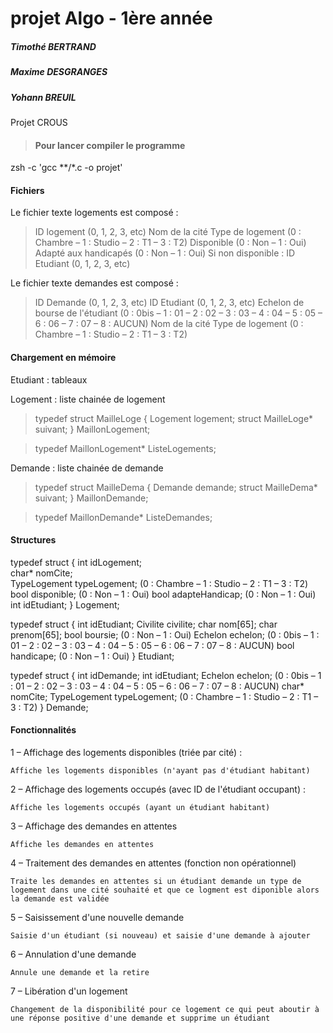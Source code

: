 # projet Algo - 1ère année

##### Timothé BERTRAND 
##### Maxime DESGRANGES
##### Yohann BREUIL

 Projet CROUS

> #### Pour lancer compiler le programme
 zsh -c 'gcc **/*.c -o projet'


#### Fichiers

Le fichier texte logements est composé :
>	ID logement (0, 1, 2, 3, etc)
>	Nom de la cité 
>	Type de logement (0 : Chambre – 1 : Studio – 2 : T1 – 3  : T2)
>	Disponible (0 : Non – 1 : Oui)
>	Adapté aux handicapés (0 : Non – 1 : Oui)
>	Si non disponible : ID Etudiant (0, 1, 2, 3, etc)

Le fichier texte demandes est composé :
>	ID Demande (0, 1, 2, 3, etc)
>	ID Etudiant (0, 1, 2, 3, etc)
>	Echelon de bourse de l'étudiant (0 : 0bis – 1 : 01 – 2 : 02 – 3 : 03 – 4 : 04 – 5 : 05 – 6 : 06 – 7 : 07 – 8 : AUCUN)
>	Nom de la cité 
>	Type de logement (0 : Chambre – 1 : Studio – 2 : T1 – 3  : T2)


#### Chargement en mémoire

Etudiant : tableaux

Logement : liste chainée de logement
> typedef struct MailleLoge {
>	Logement logement;
>	struct MailleLoge* suivant;
> } MaillonLogement;

> typedef MaillonLogement* ListeLogements;

Demande : liste  chainée de demande
> typedef struct MailleDema {
>   Demande demande;
>    struct MailleDema* suivant;
> } MaillonDemande;

> typedef MaillonDemande* ListeDemandes;


#### Structures

typedef struct {
    int idLogement; 	
    char* nomCite;	
    TypeLogement typeLogement;	 (0 : Chambre – 1 : Studio – 2 : T1 – 3  : T2)
    bool disponible;			 (0 : Non – 1 : Oui)
    bool adapteHandicap;		 (0 : Non – 1 : Oui)
    int idEtudiant;
} Logement;

typedef struct {
    int idEtudiant;
    Civilite civilite;
    char nom[65];
    char prenom[65];
    bool boursie;			(0 : Non – 1 : Oui)
    Echelon echelon;			(0 : 0bis – 1 : 01 – 2 : 02 – 3 : 03 – 4 : 04 – 5 : 05 – 6 : 06 – 7 : 07 – 8 : AUCUN)
    bool handicape;			(0 : Non – 1 : Oui)
} Etudiant;

typedef struct {
	int idDemande;
	int idEtudiant;
	Echelon echelon;		(0 : 0bis – 1 : 01 – 2 : 02 – 3 : 03 – 4 : 04 – 5 : 05 – 6 : 06 – 7 : 07 – 8 : AUCUN)
	char* nomCite;
	TypeLogement typeLogement;	(0 : Chambre – 1 : Studio – 2 : T1 – 3  : T2)
} Demande;


#### Fonctionnalités

1 – Affichage des logements disponibles (triée par cité) :

	Affiche les logements disponibles (n'ayant pas d'étudiant habitant)

2 – Affichage des logements occupés (avec ID de l'étudiant occupant) : 

	Affiche les logements occupés (ayant un étudiant habitant)

3 – Affichage des demandes en attentes

	Affiche les demandes en attentes 

4 – Traitement des demandes en attentes (fonction non opérationnel)

	Traite les demandes en attentes si un étudiant demande un type de logement dans une cité souhaité et que ce logment est diponible alors la demande est validée
5 – Saisissement d'une nouvelle demande 

	Saisie d'un étudiant (si nouveau) et saisie d'une demande à ajouter

6 – Annulation d'une demande 

	Annule une demande et la retire

7 – Libération d'un logement 

	Changement de la disponibilité pour ce logement ce qui peut aboutir à une réponse positive d'une demande et supprime un étudiant




  

